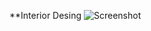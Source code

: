**Interior Desing
![Screenshot](https://github.com/rehan-ch/front-end-templates/assets/81668739/62710b69-effa-409a-9a96-b11aff6e026e)
